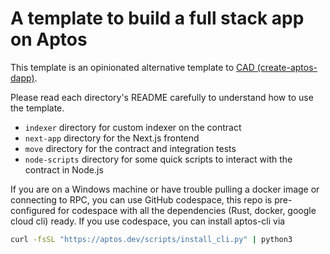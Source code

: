 # A template to build a full stack app on Aptos

This template is an opinionated alternative template to [CAD (create-aptos-dapp)](https://aptos.dev/en/build/create-aptos-dapp).

Please read each directory's README carefully to understand how to use the template.

- `indexer` directory for custom indexer on the contract
- `next-app` directory for the Next.js frontend
- `move` directory for the contract and integration tests
- `node-scripts` directory for some quick scripts to interact with the contract in Node.js

If you are on a Windows machine or have trouble pulling a docker image or connecting to RPC, you can use GitHub codespace, this repo is pre-configured for codespace with all the dependencies (Rust, docker, google cloud cli) ready. If you use codespace, you can install aptos-cli via 

```sh
curl -fsSL "https://aptos.dev/scripts/install_cli.py" | python3
```
